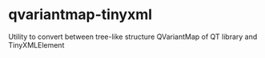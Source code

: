 qvariantmap-tinyxml
===================

Utility to convert between tree-like structure QVariantMap of QT library and TinyXMLElement 
